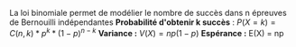 La loi binomiale permet de modélier le nombre de succès dans n épreuves de Bernouilli indépendantes
**Probabilité d'obtenir k succès** : $P(X=k) = C(n,k) * p^k * (1-p)^{n-k}$
**Variance :** $V(X) = np(1-p)$
**Espérance :** E(X) = np